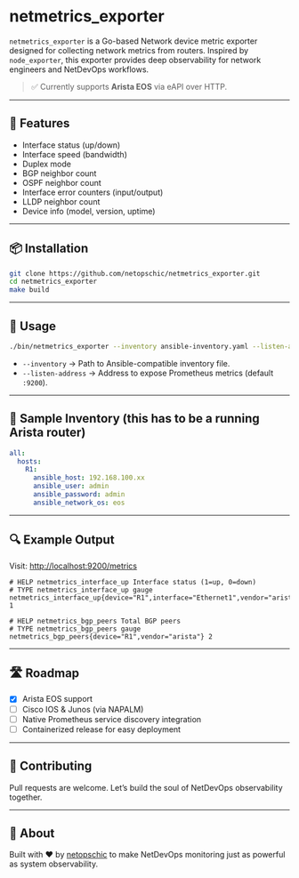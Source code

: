 
# netmetrics_exporter

`netmetrics_exporter` is a Go-based Network device metric exporter designed for collecting network metrics from routers. Inspired by `node_exporter`, this exporter provides deep observability for network engineers and NetDevOps workflows.

> ✅ Currently supports **Arista EOS** via eAPI over HTTP.

---

## 🔧 Features

- Interface status (up/down)
- Interface speed (bandwidth)
- Duplex mode
- BGP neighbor count
- OSPF neighbor count
- Interface error counters (input/output)
- LLDP neighbor count
- Device info (model, version, uptime)

---

## 📦 Installation

```bash
git clone https://github.com/netopschic/netmetrics_exporter.git
cd netmetrics_exporter
make build
```

---

## 🚀 Usage

```bash
./bin/netmetrics_exporter --inventory ansible-inventory.yaml --listen-address :9200
```

- `--inventory` → Path to Ansible-compatible inventory file.
- `--listen-address` → Address to expose Prometheus metrics (default `:9200`).

---

## 📘 Sample Inventory (this has to be a running Arista router)

```yaml
all:
  hosts:
    R1:
      ansible_host: 192.168.100.xx
      ansible_user: admin
      ansible_password: admin
      ansible_network_os: eos
```

---

## 🔍 Example Output

Visit: [http://localhost:9200/metrics](http://localhost:9200/metrics)

```
# HELP netmetrics_interface_up Interface status (1=up, 0=down)
# TYPE netmetrics_interface_up gauge
netmetrics_interface_up{device="R1",interface="Ethernet1",vendor="arista"} 1

# HELP netmetrics_bgp_peers Total BGP peers
# TYPE netmetrics_bgp_peers gauge
netmetrics_bgp_peers{device="R1",vendor="arista"} 2
```

---

## 🛣 Roadmap

- [x] Arista EOS support
- [ ] Cisco IOS & Junos (via NAPALM)
- [ ] Native Prometheus service discovery integration
- [ ] Containerized release for easy deployment

---

## 🤝 Contributing

Pull requests are welcome. Let’s build the soul of NetDevOps observability together.

---

## 🧠 About

Built with ❤️ by [netopschic](https://github.com/netopschic) to make NetDevOps monitoring just as powerful as system observability.
